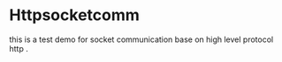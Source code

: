 Httpsocketcomm
==============

this is a test demo for socket communication base on high level protocol http . 
